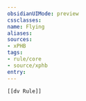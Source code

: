 ```yaml
---
obsidianUIMode: preview
cssclasses:
name: Flying
aliases:
sources:
- xPHB
tags:
- rule/core
- source/xphb
entry:
---
```


```meta-bind-embed
[[dv Rule]]
```
